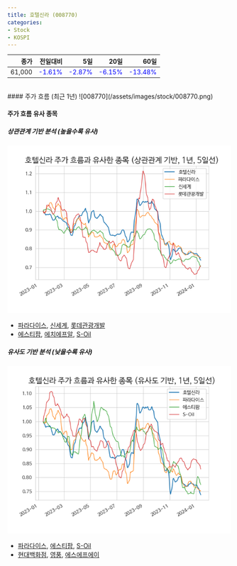 ```yaml
---
title: 호텔신라 (008770)
categories:
- Stock
- KOSPI
---
```


|종가|전일대비|5일|20일|60일|
|---:|-------:|--:|---:|---:|
|61,000|<span style="color: blue">-1.61%</span>|<span style="color: blue">-2.87%</span>|<span style="color: blue">-6.15%</span>|<span style="color: blue">-13.48%</span>|

<!-- more -->
<br>
#### 주가 흐름 (최근 1년)
![008770](/assets/images/stock/008770.png)

#### 주가 흐름 유사 종목

##### 상관관계 기반 분석 (높을수록 유사)
![008770](/assets/images/stock/008770_corr.png)
- [파라다이스](/034230/), [신세계](/004170/), [롯데관광개발](/032350/)
- [에스티팜](/237690/), [에치에프알](/230240/), [S-Oil](/010950/)

##### 유사도 기반 분석 (낮을수록 유사)	
![008770](/assets/images/stock/008770_sim.png)
- [파라다이스](/034230/), [에스티팜](/237690/), [S-Oil](/010950/)
- [현대백화점](/069960/), [영풍](/000670/), [에스에프에이](/056190/)